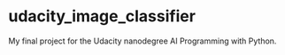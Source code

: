 # udacity_image_classifier

My final project for the Udacity nanodegree AI Programming with Python.
